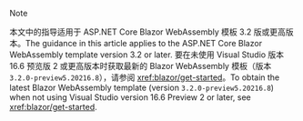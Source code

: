 > [!NOTE]
> <span data-ttu-id="35d63-101">本文中的指导适用于 ASP.NET Core Blazor WebAssembly 模板 3.2 版或更高版本。</span><span class="sxs-lookup"><span data-stu-id="35d63-101">The guidance in this article applies to the ASP.NET Core Blazor WebAssembly template version 3.2 or later.</span></span> <span data-ttu-id="35d63-102">要在未使用 Visual Studio 版本 16.6 预览版 2 或更高版本时获取最新的 Blazor WebAssembly 模板（版本 `3.2.0-preview5.20216.8`），请参阅 <xref:blazor/get-started>。</span><span class="sxs-lookup"><span data-stu-id="35d63-102">To obtain the latest Blazor WebAssembly template (version `3.2.0-preview5.20216.8`) when not using Visual Studio version 16.6 Preview 2 or later, see <xref:blazor/get-started>.</span></span>
